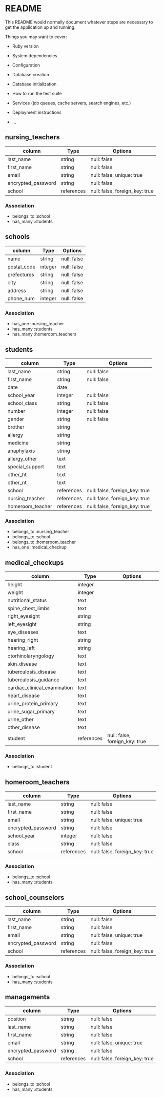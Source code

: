 # README

This README would normally document whatever steps are necessary to get the
application up and running.

Things you may want to cover:

* Ruby version

* System dependencies

* Configuration

* Database creation

* Database initialization

* How to run the test suite

* Services (job queues, cache servers, search engines, etc.)

* Deployment instructions

* ...

## nursing_teachers

| column                | Type         | Options                        |
| --------------------- | ------------ | ------------------------------ |
| last_name             | string       | null: false                    | 
| first_name            | string       | null: false                    |
| email                 | string       | null: false, unique: true      |
| encrypted_password    | string       | null: false                    |
| school                | references   | null: false, foreign_key: true |

### Association

- belongs_to :school
- has_many   :students


## schools

| column                | Type         | Options                        |
| --------------------- | ------------ | ------------------------------ |
| name                  | string       | null: false                    | 
| postal_code           | integer      | null: false                    |
| prefectures           | string       | null: false                    |
| city                  | string       | null: false                    |
| address               | string       | null: false                    |
| phone_num             | integer      | null: false                    |

### Association

- has_one    :nursing_teacher
- has_many   :students
- has_many   :homeroom_teachers


## students

| column                | Type         | Options                        |
| --------------------- | ------------ | ------------------------------ |
| last_name             | string       | null: false                    |
| first_name            | string       | null: false                    |
| date                  | date         |                                |
| school_year           | integer      | null: false                    |
| school_class          | string       | null: false                    |
| number                | integer      | null: false                    |
| gender                | string       | null: false                    |
| brother               | string       |                                |
| allergy               | string       |                                |
| medicine              | string       |                                |
| anaphylaxis           | string       |                                |
| allergy_other         | text         |                                |
| special_support       | text         |                                |
| other_ht              | text         |                                |
| other_nt              | text         |                                |
| school                | references   | null: false, foreign_key: true |
| nursing_teacher       | references   | null: false, foreign_key: true |
| homeroom_teacher      | references   | null: false, foreign_key: true |

### Association

- belongs_to   :nursing_teacher
- belongs_to   :school
- belongs_to   :homeroom_teacher
- has_one      :medical_checkup


## medical_checkups

| column                        | Type         | Options                        |
| ----------------------------- | ------------ | ------------------------------ |
| height                        | integer      |                                |
| weight                        | integer      |                                |
| nutritional_status            | text         |                                |
| spine_chest_limbs             | text         |                                |
| right_eyesight                | string       |                                |
| left_eyesight                 | string       |                                |
| eye_diseases                  | text         |                                |
| hearing_right                 | string       |                                |
| hearing_left                  | string       |                                |
| otorhinolaryngology           | text         |                                |
| skin_disease                  | text         |                                |
| tuberculosis_disease          | text         |                                |
| tuberculosis_guidance         | text         |                                |
| cardiac_clinical_examination  | text         |                                |
| heart_disease                 | text         |                                |
| urine_protein_primary         | text         |                                |
| urine_sugar_primary           | text         |                                |
| urine_other                   | text         |                                |
| other_disease                 | text         |                                |
| student                       | references   | null: false, foreign_key: true |

### Association

- belongs_to   :student


## homeroom_teachers

| column                | Type         | Options                        |
| --------------------- | ------------ | ------------------------------ |
| last_name             | string       | null: false                    | 
| first_name            | string       | null: false                    |
| email                 | string       | null: false, unique: true      |
| encrypted_password    | string       | null: false                    |
| school_year           | integer      | null: false                    |
| class                 | string       | null: false                    |
| school                | references   | null: false, foreign_key: true |

### Association

- belongs_to :school
- has_many   :students


## school_counselors

| column                | Type         | Options                        |
| --------------------- | ------------ | ------------------------------ |
| last_name             | string       | null: false                    | 
| first_name            | string       | null: false                    |
| email                 | string       | null: false, unique: true      |
| encrypted_password    | string       | null: false                    |
| school                | references   | null: false, foreign_key: true |

### Association

- belongs_to :school
- has_many   :students


## managements

| column                | Type         | Options                        |
| --------------------- | ------------ | ------------------------------ |
| position              | string       | null: false                    | 
| last_name             | string       | null: false                    | 
| first_name            | string       | null: false                    |
| email                 | string       | null: false, unique: true      |
| encrypted_password    | string       | null: false                    |
| school                | references   | null: false, foreign_key: true |

### Association

- belongs_to :school
- has_many   :students
